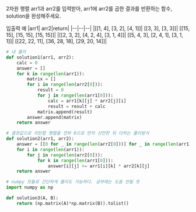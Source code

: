 2차원 행렬 arr1과 arr2를 입력받아, arr1에 arr2를 곱한 결과를 반환하는 함수, solution을 완성해주세요.

입출력 예
|arr1|	arr2|return|
|--|--|--|
|[[1, 4], [3, 2], [4, 1]]|	[[3, 3], [3, 3]]|	[[15, 15], [15, 15], [15, 15]]|
|[[2, 3, 2], [4, 2, 4], [3, 1, 4]]|	[[5, 4, 3], [2, 4, 1], [3, 1, 1]]|	[[22, 22, 11], [36, 28, 18], [29, 20, 14]]|

```python
# 내 풀이
def solution1(arr1, arr2):
    calc = 0
    answer = []
    for k in range(len(arr1)):
        matrix = []
        for i in range(len(arr2[0])):
            result = 0
            for j in range(len(arr1[0])):
                calc = arr1[k][j] * arr2[j][i]
                result = result + calc
            matrix.append(result)
        answer.append(matrix)
    return answer

# 결괏값으로 리턴할 행렬을 전부 0으로 먼저 선언한 뒤 더하는 풀이방식
def solution2(arr1, arr2):
    answer = [[0 for _ in range(len(arr2[0]))] for _ in range(len(arr1))]
    for i in range(len(arr1)):
        for j in range(len(arr2[0])):
            for k in range(len(arr1[0])):
                answer[i][j] += arr1[i][k] * arr2[k][j]
    return answer

# numpy 모듈로 간단하게 풀이도 가능하다. 공부에는 도움 안될 듯
import numpy as np

def solution3(A, B):
    return (np.matrix(A)*np.matrix(B)).tolist()

```